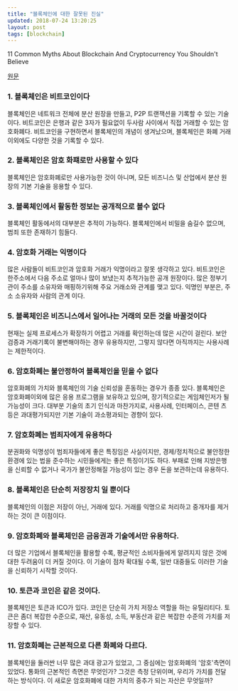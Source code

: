 ```yaml
---
title: "블록체인에 대한 잘못된 진실"
updated: 2018-07-24 13:20:25
layout: post
tags: [blockchain]
---
```


11 Common Myths About Blockchain And Cryptocurrency You Shouldn't Believe

[원문](https://www.forbes.com/sites/forbestechcouncil/2018/03/27/11-common-myths-about-blockchain-and-cryptocurrency-you-shouldnt-believe/#3e0e9deda33f)


### 1. 블록체인은 비트코인이다

블록체인은 네트워크 전체에 분산 원장을 만들고, P2P 트랜잭션을 기록할 수 있는 기술이다. 비트코인은 은행과 같은 3자가 필요없이 두사람 사이에서 직접 거래할 수 있는 암호화폐다. 비트코인을 구현하면서 블록체인의 개념이 생겨났으며, 블록체인은 화폐 거래 이외에도 다양한 것을 기록할 수 있다.

### 2. 블록체인은 암호 화퍠로만 사용할 수 있다

블록체인은 암호화폐로만 사용가능한 것이 아니며, 모든 비즈니스 및 산업에서 분산 원장의 기본 기술을 응용할 수 있다.

### 3. 블록체인에서 활동한 정보는 공개적으로 볼수 없다

블록체인 활동에서의 대부분은 추적이 가능하다. 블록체인에서 비밀을 숨길수 없으며, 범죄 또한 존재하기 힘들다.

### 4. 암호화 거래는 익명이다

많은 사람들이 비트코인과 암호화 거래가 익명이라고 잘못 생각하고 있다. 비트코인은 한주소에서 다음 주소로 얼마나 많이 보냈는지 추적가능한 공개 원장이다. 많은 정부기관이 주소를 소유자와 매핑하기위해 주요 거래소와 관계를 맺고 있다. 익명인 부분은, 주소 소유자와 사람의 관계 이다.

### 5. 블록체인은 비즈니스에서 일어나는 거래의 모든 것을 바꿀것이다

현재는 실제 프로세스가 확장하기 어렵고 거래를 확인하는데 많은 시간이 걸린다. 보안검증과 거래기록이 불변해야하는 경우 유용하지만, 그렇지 않다면 아직까지는 사용사례는 제한적이다.

### 6. 암호화폐는 불안정하여 블록체인을 믿을 수 없다

암호화폐의 가치와 블록체인의 기술 신뢰성을 혼동하는 경우가 종종 있다. 블록체인은 암호화폐이외에 많은 응용 프로그램을 보유하고 있으며, 장기적으로는 게임체인저가 될 가능성이 크다. 대부분 기술의 초기 인식과 마찬가지로, 사용사례, 인터페이스, 콘텐 츠 등은 과대평가되지만 기본 기술이 과소평과되는 경향이 있다.

### 7. 암호화폐는 범죄자에게 유용하다

분권화와 익명성이 범죄자들에게 좋은 특징임은 사실이지만, 경제/정치적으로 불안정한 환경에 있는 법을 준수하는 시민들에게는 좋은 특징이기도 하다. 부패로 인해 지방은행을 신뢰할 수 없거나 국가가 불안정해질 가능성이 있는 경우 돈을 보관하는데 유용하다.

### 8. 블록체인은 단순히 저장장치 일 뿐이다

블록체인의 이점은 저장이 아닌, 거래에 있다. 거래를 익명으로 처리하고 중개자를 제거하는 것이 큰 이점이다.

### 9. 암호화폐와 블록체인은 금융권과 기술에서만 유용하다.

더 많은 기업에서 블록체인을 활용할 수록, 평균적인 소비자들에게 알려지지 않은 것에대한 두려움이 더 커질 것이다. 이 기술이 점차 확대될 수록, 일반 대중들도 이러한 기술을 신뢰하기 시작할 것이다.

### 10. 토큰과 코인은 같은 것이다.

블록체인은 토큰과 ICO가 있다. 코인은 단순히 가치 저장소 역할을 하는 유틸리티다. 토큰은 좀더 복잡한 수준으로, 재산, 유동성, 소득, 부동산과 같은 복잡한 수준의 가치를 저장할 수 있다. 

### 11. 암호화폐는 근본적으로 다른 화폐와 다르다.

블록체인을 둘러싼 너무 많은 과대 광고가 있었고, 그 중심에는 암호화폐의 '암호'측면이 있었다. 통화의 근본적인 측면은 무엇인가? 그것은 측정 단위이며, 우리가 가치를 전달하는 방식이다. 이 새로운 암호화폐에 대한 가치의 중추가 되는 자산은 무엇일까? 